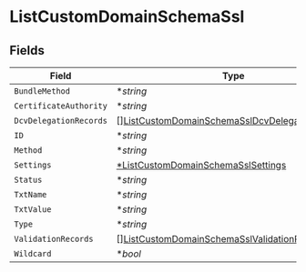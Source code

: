 # ListCustomDomainSchemaSsl


## Fields

| Field                                                                                                                   | Type                                                                                                                    | Required                                                                                                                | Description                                                                                                             |
| ----------------------------------------------------------------------------------------------------------------------- | ----------------------------------------------------------------------------------------------------------------------- | ----------------------------------------------------------------------------------------------------------------------- | ----------------------------------------------------------------------------------------------------------------------- |
| `BundleMethod`                                                                                                          | **string*                                                                                                               | :heavy_minus_sign:                                                                                                      | N/A                                                                                                                     |
| `CertificateAuthority`                                                                                                  | **string*                                                                                                               | :heavy_minus_sign:                                                                                                      | N/A                                                                                                                     |
| `DcvDelegationRecords`                                                                                                  | [][ListCustomDomainSchemaSslDcvDelegationRecords](../../models/shared/listcustomdomainschemassldcvdelegationrecords.md) | :heavy_minus_sign:                                                                                                      | N/A                                                                                                                     |
| `ID`                                                                                                                    | **string*                                                                                                               | :heavy_minus_sign:                                                                                                      | N/A                                                                                                                     |
| `Method`                                                                                                                | **string*                                                                                                               | :heavy_minus_sign:                                                                                                      | N/A                                                                                                                     |
| `Settings`                                                                                                              | [*ListCustomDomainSchemaSslSettings](../../models/shared/listcustomdomainschemasslsettings.md)                          | :heavy_minus_sign:                                                                                                      | N/A                                                                                                                     |
| `Status`                                                                                                                | **string*                                                                                                               | :heavy_minus_sign:                                                                                                      | N/A                                                                                                                     |
| `TxtName`                                                                                                               | **string*                                                                                                               | :heavy_minus_sign:                                                                                                      | N/A                                                                                                                     |
| `TxtValue`                                                                                                              | **string*                                                                                                               | :heavy_minus_sign:                                                                                                      | N/A                                                                                                                     |
| `Type`                                                                                                                  | **string*                                                                                                               | :heavy_minus_sign:                                                                                                      | N/A                                                                                                                     |
| `ValidationRecords`                                                                                                     | [][ListCustomDomainSchemaSslValidationRecords](../../models/shared/listcustomdomainschemasslvalidationrecords.md)       | :heavy_minus_sign:                                                                                                      | N/A                                                                                                                     |
| `Wildcard`                                                                                                              | **bool*                                                                                                                 | :heavy_minus_sign:                                                                                                      | N/A                                                                                                                     |
